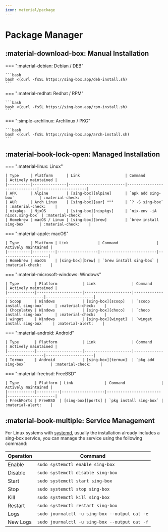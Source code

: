 ```yaml
---
icon: material/package
---
```


# Package Manager

## :material-download-box: Manual Installation

=== ":material-debian: Debian / DEB"

    ```bash
    bash <(curl -fsSL https://sing-box.app/deb-install.sh)
    ```

=== ":material-redhat: Redhat / RPM"

    ```bash
    bash <(curl -fsSL https://sing-box.app/rpm-install.sh)
    ```

=== ":simple-archlinux: Archlinux / PKG"

    ```bash
    bash <(curl -fsSL https://sing-box.app/arch-install.sh)
    ```

## :material-book-lock-open: Managed Installation

=== ":material-linux: Linux"

    | Type     | Platform      | Link                    | Command                      | Actively maintained |
    |----------|---------------|-------------------------|------------------------------|---------------------|
    | APK      | Alpine        | [sing-box][alpine]      | `apk add sing-box`           | :material-check:    |
    | AUR      | Arch Linux    | [sing-box][aur] ᴬᵁᴿ     | `? -S sing-box`              | :material-check:    |
    | nixpkgs  | NixOS         | [sing-box][nixpkgs]     | `nix-env -iA nixos.sing-box` | :material-check:    |
    | Homebrew | macOS / Linux | [sing-box][brew]        | `brew install sing-box`      | :material-check:    |

=== ":material-apple: macOS"

    | Type     | Platform | Link             | Command                 | Actively maintained |
    |----------|----------|------------------|-------------------------|---------------------|
    | Homebrew | macOS    | [sing-box][brew] | `brew install sing-box` | :material-check:    |

=== ":material-microsoft-windows: Windows"

    | Type       | Platform           | Link                | Command                      | Actively maintained |
    |------------|--------------------|---------------------|------------------------------|---------------------|
    | Scoop      | Windows            | [sing-box][scoop]   | `scoop install sing-box`     | :material-check:    |
    | Chocolatey | Windows            | [sing-box][choco]   | `choco install sing-box`     | :material-check:    |
    | winget     | Windows            | [sing-box][winget]  | `winget install sing-box`    | :material-alert:    |

=== ":material-android: Android"

    | Type       | Platform           | Link                | Command                      | Actively maintained |
    |------------|--------------------|---------------------|------------------------------|---------------------|
    | Termux     | Android            | [sing-box][termux]  | `pkg add sing-box`           | :material-check:    |

=== ":material-freebsd: FreeBSD"

    | Type       | Platform | Link              | Command                | Actively maintained |
    |------------|----------|-------------------|------------------------|---------------------|
    | FreshPorts | FreeBSD  | [sing-box][ports] | `pkg install sing-box` | :material-alert:    |

## :material-book-multiple: Service Management

For Linux systems with [systemd][systemd], usually the installation already includes a sing-box service,
you can manage the service using the following command:

| Operation | Command                                       |
|-----------|-----------------------------------------------|
| Enable    | `sudo systemctl enable sing-box`              |
| Disable   | `sudo systemctl disable sing-box`             |
| Start     | `sudo systemctl start sing-box`               |
| Stop      | `sudo systemctl stop sing-box`                |
| Kill      | `sudo systemctl kill sing-box`                |
| Restart   | `sudo systemctl restart sing-box`             |
| Logs      | `sudo journalctl -u sing-box --output cat -e` |
| New Logs  | `sudo journalctl -u sing-box --output cat -f` |

[alpine]: https://pkgs.alpinelinux.org/packages?name=sing-box

[aur]: https://aur.archlinux.org/packages/sing-box

[nixpkgs]: https://github.com/NixOS/nixpkgs/blob/nixos-unstable/pkgs/tools/networking/sing-box/default.nix

[brew]: https://formulae.brew.sh/formula/sing-box

[openwrt]: https://github.com/openwrt/packages/tree/master/net/sing-box

[immortalwrt]: https://github.com/immortalwrt/packages/tree/master/net/sing-box

[choco]: https://chocolatey.org/packages/sing-box

[scoop]: https://github.com/ScoopInstaller/Main/blob/master/bucket/sing-box.json

[winget]: https://github.com/microsoft/winget-pkgs/tree/master/manifests/s/SagerNet/sing-box

[termux]: https://github.com/termux/termux-packages/tree/master/packages/sing-box

[ports]: https://www.freshports.org/net/sing-box

[systemd]: https://systemd.io/
